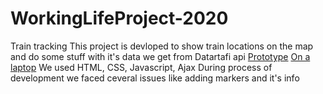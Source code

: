 # WorkingLifeProject-2020
Train tracking
This project is devloped to show train locations on the map and do some stuff with it's data we get from Datartafi api
[Prototype](paganea.github.com/WorkingLifeProject-2020/Prototype.PNG)
[On a laptop](paganea.github.com/WorkingLifeProject-2020/OnALaptop.PNG)
We used HTML, CSS, Javascript, Ajax
During process of development we faced ceveral issues like adding markers and  it's info